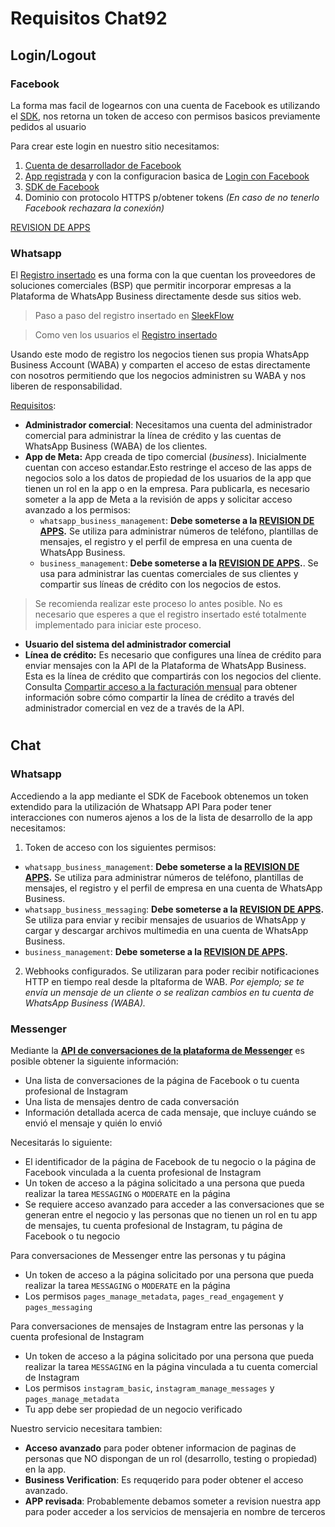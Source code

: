 # Requisitos Chat92

## Login/Logout

### Facebook

La forma mas facil de logearnos con una cuenta de Facebook es utilizando el [SDK](https://developers.facebook.com/docs/javascript), nos retorna un token de acceso con permisos basicos previamente pedidos al usuario

Para crear este login en nuestro sitio necesitamos:

1. [Cuenta de desarrollador de Facebook](https://developers.facebook.com/docs/development/register)
2. [App registrada](https://developers.facebook.com/docs/development/create-an-app) y con la configuracion basica de [Login con Facebook](https://developers.facebook.com/docs/facebook-login/)
3. [SDK de Facebook](https://developers.facebook.com/docs/javascript)
4. Dominio con protocolo HTTPS p/obtener tokens _(En caso de no tenerlo Facebook rechazara la conexión)_

[REVISION DE APPS](https://developers.facebook.com/docs/app-review)

### Whatsapp

El [Registro insertado](https://developers.facebook.com/docs/whatsapp/embedded-signup) es una forma con la que cuentan los proveedores de soluciones comerciales (BSP) que permitir incorporar empresas a la Plataforma de WhatsApp Business directamente desde sus sitios web.

> Paso a paso del registro insertado en <a href="https://youtu.be/w0fyl-R5yCU">SleekFlow</a>

> Como ven los usuarios el <a href="https://www.youtube.com/watch?v=ebjs9xBp8kE&ab_channel=WhatsApp">Registro insertado</a>

Usando este modo de registro los negocios tienen sus propia WhatsApp Business Account (WABA) y comparten el acceso de estas directamente con nosotros permitiendo que los negocios administren su WABA y nos liberen de responsabilidad.

[Requisitos](https://developers.facebook.com/docs/whatsapp/embedded-signup/steps):

- **Administrador comercial**: Necesitamos una cuenta del administrador comercial para administrar la línea de crédito y las cuentas de WhatsApp Business (WABA) de los clientes.
- **App de Meta:** App creada de tipo comercial (_business_). Inicialmente cuentan con acceso estandar.Esto restringe el acceso de las apps de negocios solo a los datos de propiedad de los usuarios de la app que tienen un rol en la app o en la empresa. Para publicarla, es necesario someter a la app de Meta a la revisión de apps y solicitar acceso avanzado a los permisos:
  - `whatsapp_business_management`: **Debe someterse a la
    [REVISION DE APPS](https://developers.facebook.com/docs/app-review).** Se utiliza para administrar números de teléfono, plantillas de mensajes, el registro y el perfil de empresa en una cuenta de WhatsApp Business.
  - `business_management`: **Debe someterse a la
    [REVISION DE APPS](https://developers.facebook.com/docs/app-review).**. Se usa para administrar las cuentas comerciales de sus clientes y compartir sus líneas de crédito con los negocios de estos.

> Se recomienda realizar este proceso lo antes posible. No es necesario que esperes a que el registro insertado esté totalmente implementado para iniciar este proceso.

- **Usuario del sistema del administrador comercial**
- **Línea de crédito:** Es necesario que configures una línea de crédito para enviar mensajes con la API de la Plataforma de WhatsApp Business. Esta es la línea de crédito que compartirás con los negocios del cliente.  
  Consulta [Compartir acceso a la facturación mensual](https://www.facebook.com/business/help/236222650393613?id=2356205651275420) para obtener información sobre cómo compartir la línea de crédito a través del administrador comercial en vez de a través de la API.

#

## Chat

### Whatsapp

Accediendo a la app mediante el SDK de Facebook obtenemos un token extendido para la utilización de Whatsapp API
Para poder tener interacciones con numeros ajenos a los de la lista de desarrollo de la app necesitamos:

1. Token de acceso con los siguientes permisos:

- `whatsapp_business_management`: **Debe someterse a la
  [REVISION DE APPS](https://developers.facebook.com/docs/app-review).** Se utiliza para administrar números de teléfono, plantillas de mensajes, el registro y el perfil de empresa en una cuenta de WhatsApp Business.
- `whatsapp_business_messaging`: **Debe someterse a la
  [REVISION DE APPS](https://developers.facebook.com/docs/app-review).** Se utiliza para enviar y recibir mensajes de usuarios de WhatsApp y cargar y descargar archivos multimedia en una cuenta de WhatsApp Business.
- `business_management`: **Debe someterse a la
  [REVISION DE APPS](https://developers.facebook.com/docs/app-review).**

2. Webhooks configurados. Se utilizaran para poder recibir notificaciones HTTP en tiempo real desde la pltaforma de WAB. _Por ejemplo; se te envía un mensaje de un cliente o se realizan cambios en tu cuenta de WhatsApp Business (WABA)._

### Messenger

Mediante la **[API de conversaciones de la plataforma de Messenger](https://developers.facebook.com/docs/messenger-platform/conversations)** es posible obtener la siguiente información:

- Una lista de conversaciones de la página de Facebook o tu cuenta profesional de Instagram
- Una lista de mensajes dentro de cada conversación
- Información detallada acerca de cada mensaje, que incluye cuándo se envió el mensaje y quién lo envió

Necesitarás lo siguiente:

- El identificador de la página de Facebook de tu negocio o la página de Facebook vinculada a la cuenta profesional de Instagram
- Un token de acceso a la página solicitado a una persona que pueda realizar la tarea `MESSAGING` o `MODERATE` en la página
- Se requiere acceso avanzado para acceder a las conversaciones que se generan entre el negocio y las personas que no tienen un rol en tu app de mensajes, tu cuenta profesional de Instagram, tu página de Facebook o tu negocio

Para conversaciones de Messenger entre las personas y tu página

- Un token de acceso a la página solicitado por una persona que pueda realizar la tarea `MESSAGING` o `MODERATE` en la página
- Los permisos `pages_manage_metadata`, `pages_read_engagement` y `pages_messaging`

Para conversaciones de mensajes de Instagram entre las personas y la cuenta profesional de Instagram

- Un token de acceso a la página solicitado por una persona que pueda realizar la tarea `MESSAGING` en la página vinculada a tu cuenta comercial de Instagram
- Los permisos `instagram_basic`, `instagram_manage_messages` y `pages_manage_metadata`
- Tu app debe ser propiedad de un negocio verificado

Nuestro servicio necesitara tambien:

- **Acceso avanzado** para poder obtener informacion de paginas de personas que NO dispongan de un rol (desarrollo, testing o propiedad) en la app.
- **Business Verification**: Es requqerido para poder obtener el acceso avanzado.
- **APP revisada**: Probablemente debamos someter a revision nuestra app para poder acceder a los servicios de mensajeria en nombre de terceros

#
